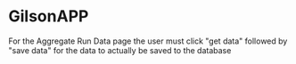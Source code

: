 # GilsonAPP
For the Aggregate Run Data page the user must click "get data" followed by "save data" for the data to actually be saved to the database
